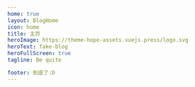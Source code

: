 ```yaml
---
home: true
layout: BlogHome
icon: home
title: 主页
heroImage: https://theme-hope-assets.vuejs.press/logo.svg
heroText: fake-blog
heroFullScreen: true
tagline: Be quite

footer: 到底了:D
---
```


